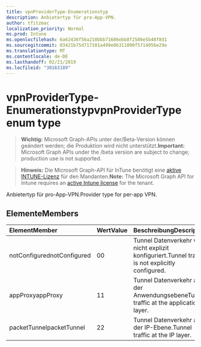 ```yaml
---
title: vpnProviderType-Enumerationstyp
description: Anbietertyp für pro-App-VPN.
author: tfitzmac
localization_priority: Normal
ms.prod: Intune
ms.openlocfilehash: 6a62436f56a210bbb71606ebb8f2586e5b48f8d1
ms.sourcegitcommit: 03421b75d717101a499e0b311890f5714056e29e
ms.translationtype: MT
ms.contentlocale: de-DE
ms.lasthandoff: 02/21/2019
ms.locfileid: "30163189"
---
```

# <a name="vpnprovidertype-enum-type"></a><span data-ttu-id="13b05-103">vpnProviderType-Enumerationstyp</span><span class="sxs-lookup"><span data-stu-id="13b05-103">vpnProviderType enum type</span></span>

> <span data-ttu-id="13b05-104">**Wichtig:** Microsoft Graph-APIs unter der/Beta-Version können geändert werden; die Produktion wird nicht unterstützt.</span><span class="sxs-lookup"><span data-stu-id="13b05-104">**Important:** Microsoft Graph APIs under the /beta version are subject to change; production use is not supported.</span></span>

> <span data-ttu-id="13b05-105">**Hinweis:** Die Microsoft Graph-API für InTune benötigt eine [aktive INTUNE-Lizenz](https://go.microsoft.com/fwlink/?linkid=839381) für den Mandanten.</span><span class="sxs-lookup"><span data-stu-id="13b05-105">**Note:** The Microsoft Graph API for Intune requires an [active Intune license](https://go.microsoft.com/fwlink/?linkid=839381) for the tenant.</span></span>

<span data-ttu-id="13b05-106">Anbietertyp für pro-App-VPN.</span><span class="sxs-lookup"><span data-stu-id="13b05-106">Provider type for per-app VPN.</span></span>

## <a name="members"></a><span data-ttu-id="13b05-107">Elemente</span><span class="sxs-lookup"><span data-stu-id="13b05-107">Members</span></span>
|<span data-ttu-id="13b05-108">Element</span><span class="sxs-lookup"><span data-stu-id="13b05-108">Member</span></span>|<span data-ttu-id="13b05-109">Wert</span><span class="sxs-lookup"><span data-stu-id="13b05-109">Value</span></span>|<span data-ttu-id="13b05-110">Beschreibung</span><span class="sxs-lookup"><span data-stu-id="13b05-110">Description</span></span>|
|:---|:---|:---|
|<span data-ttu-id="13b05-111">notConfigured</span><span class="sxs-lookup"><span data-stu-id="13b05-111">notConfigured</span></span>|<span data-ttu-id="13b05-112">0</span><span class="sxs-lookup"><span data-stu-id="13b05-112">0</span></span>|<span data-ttu-id="13b05-113">Tunnel Datenverkehr wird nicht explizit konfiguriert.</span><span class="sxs-lookup"><span data-stu-id="13b05-113">Tunnel traffic is not explicitly configured.</span></span>|
|<span data-ttu-id="13b05-114">appProxy</span><span class="sxs-lookup"><span data-stu-id="13b05-114">appProxy</span></span>|<span data-ttu-id="13b05-115">1</span><span class="sxs-lookup"><span data-stu-id="13b05-115">1</span></span>|<span data-ttu-id="13b05-116">Tunnel Datenverkehr auf der Anwendungsebene</span><span class="sxs-lookup"><span data-stu-id="13b05-116">Tunnel traffic at the application layer.</span></span>|
|<span data-ttu-id="13b05-117">packetTunnel</span><span class="sxs-lookup"><span data-stu-id="13b05-117">packetTunnel</span></span>|<span data-ttu-id="13b05-118">2</span><span class="sxs-lookup"><span data-stu-id="13b05-118">2</span></span>|<span data-ttu-id="13b05-119">Tunnel Datenverkehr auf der IP-Ebene.</span><span class="sxs-lookup"><span data-stu-id="13b05-119">Tunnel traffic at the IP layer.</span></span>|




